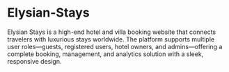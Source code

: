# Elysian-Stays
Elysian Stays is a high-end hotel and villa booking website that connects travelers with luxurious stays worldwide. The platform supports multiple user roles—guests, registered users, hotel owners, and admins—offering a complete booking, management, and analytics solution with a sleek, responsive design.
